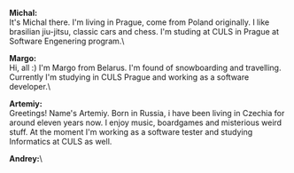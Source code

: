 **Michal:**\
It's Michal there. I'm living in Prague, come from Poland originally. I like brasilian jiu-jitsu, classic cars and chess.
I'm studing at CULS in Prague at Software Engenering program.\

**Margo:**\
Hi, all :) I'm Margo from Belarus. I'm found of snowboarding and travelling.
Currently I'm studying in CULS Prague and working as a software developer.\

**Artemiy:**\
Greetings! Name's Artemiy. Born in Russia, i have been living in Czechia for around eleven years now. I enjoy music, boardgames and misterious weird stuff.
At the moment I'm working as a software tester and studying Informatics at CULS as well.

**Andrey:**\

